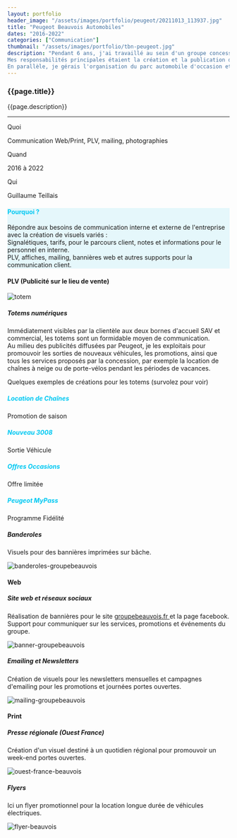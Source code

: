 ```yaml
---
layout: portfolio
header_image: "/assets/images/portfolio/peugeot/20211013_113937.jpg"
title: "Peugeot Beauvois Automobiles"
dates: "2016-2022"
categories: ["Communication"]
thumbnail: "/assets/images/portfolio/tbn-peugeot.jpg"
description: "Pendant 6 ans, j'ai travaillé au sein d'un groupe concessionnaire Peugeot, occupant un poste polyvalent. <br>
Mes responsabilités principales étaient la création et la publication d'annonces pour la vente de véhicules d'occasion en ligne.<br>
En parallèle, je gérais l'organisation du parc automobile d'occasion et les livraisons de véhicules neufs pour des clients grands comptes, incluant la mise en main. <br><br> J'étais également chargé de la communication interne et externe de l'entreprise. <br> Voici un échantillon des <strong style='color: #00c8f2'>travaux que j'ai réalisés</strong> durant cette période."
---
```

<div class="col-lg-8 text-left pf-container">
	<h3 class="mb-3 mt-3 project-title">{{page.title}}</h3>
   <!-- <h6>{{page.dates}}</h6> -->
	<p>{{page.description}}</p>

  <hr class="my-5">

  <div class="row">
      <div class="col-lg-4 text-center">
        <p class="text-color font-weight-bold mb-2">Quoi</p>
        <p>Communication Web/Print, PLV, mailing, photographies</p>
      </div>
      <div class="col-lg-4 text-center">
        <p class="text-color font-weight-bold mb-2">Quand</p>
        <p>2016 à 2022</p>
      </div>
      <div class="col-lg-4 text-center">
        <p class="text-color font-weight-bold mb-2">Qui</p>
        <p>Guillaume Teillais</p>
      </div>
  </div>
</div>

<div class="col-lg-12 text-center my-5 py-5" style="background-color: #c9f1f978">
  <h4 class="mb-3" style="color: #00c8f2">Pourquoi ?</h4>
	<p class="project-caption">Répondre aux besoins de communication interne et externe de l'entreprise avec la création de visuels variés : <br>
  Signalétiques, tarifs, pour le parcours client, notes et informations pour le personnel en interne. <br> PLV, affiches, mailing, bannières web et autres supports pour la communication client.</p>
</div>

<div class="service-2 col-lg-6 mx-3 my-5">
  <h4>PLV (Publicité sur le lieu de vente)</h4>
</div>

<div class="row justify-content-center pf-container mb-5">
  <div class="col-lg-6 col-sm-12 mt-3 portrait-container">
    <div class="right-text animscroll">
      <img src="/assets/images/portfolio/peugeot/totem-slide.gif" alt="totem" class="project-img">
    </div>
  </div>

  <div class="col-lg-6 col-sm-12 mt-3 portrait-description">
    <div class="left-text animscroll">
      <h5>Totems numériques</h5>
      <p>Immédiatement visibles par la clientèle aux deux bornes d'accueil SAV et commercial, les totems sont un formidable moyen de communication. <br>
      Au milieu des publicités diffusées par Peugeot, je les exploitais pour promouvoir les sorties de nouveaux véhicules, les promotions, ainsi que tous les services proposés par la concession, par exemple la location de chaînes à neige ou de porte-vélos pendant les périodes de vacances.</p>
    </div>
  </div>
</div>

<!-- gallerie des totems -->
<p class="col-lg-12 totem-examples">Quelques exemples de créations pour les totems (survolez pour voir)</p>
<div class="gallery-container fade-in animscroll">
  <div>
    <div class="gallery-element ">
      <h5 style="color: #00c8f2">Location de Chaînes</h5>
      <span>Promotion de saison</span>
    </div>
  </div>
  <div>
    <div class="gallery-element">
      <h5 style="color: #00c8f2">Nouveau 3008</h5>
      <span>Sortie Véhicule</span>
    </div>
  </div>
  <div>
    <div class="gallery-element">
      <h5 style="color: #00c8f2">Offres Occasions</h5>
      <span>Offre limitée</span>
    </div>
  </div>
  <div>
    <div class="gallery-element">
      <h5 style="color: #00c8f2">Peugeot MyPass</h5>
      <span>Programme Fidélité</span>
    </div>
  </div>
</div>

<div class="col-lg-12 col-sm-12 mt-5 top-description">
  <div class="fade-top animscroll">
    <h5>Banderoles</h5>
    <p>Visuels pour des bannières imprimées sur bâche.</p>
  </div>
</div>
<div class="col-lg-12 col-sm-12 mb-3 text-center fade-in animscroll">
  <img src="/assets/images/portfolio/peugeot/banner-mockup.jpg" alt="banderoles-groupebeauvois" class="project-img">
</div>


<div class="service-2 col-lg-6 mx-3 mt-5">
  <h4>Web</h4>
</div>

<div class="col-lg-12 col-sm-12 pt-4 mb-3 top-description">
  <div class="fade-down animscroll">
    <h5>Site web et réseaux sociaux</h5>
    <p>Réalisation de bannières pour le site <a href="http://www.voiture-occasion-beauvois.com/" target="_blank">groupebeauvois.fr </a> et la page facebook. <br>
    Support pour communiquer sur les services, promotions et événements du groupe.</p>
  </div>
</div>
<div class="col-lg-12 col-sm-12 mb-3 text-center fade-left animscroll">
  <img src="/assets/images/portfolio/peugeot/banner-web.gif" alt="banner-groupebeauvois" class="project-img">
</div>

<div class="col-lg-12 col-sm-12 mt-5 mb-3 top-description">
  <div class="fade-top animscroll">
    <h5>Emailing et Newsletters</h5>
    <p>Création de visuels pour les newsletters mensuelles et campagnes d'emailing pour les promotions et journées portes ouvertes.</p>
  </div>
</div>
<div class="col-lg-12 col-sm-12 mb-3 text-center fade-in animscroll">
  <img src="/assets/images/portfolio/peugeot/mailing.jpg" alt="mailing-groupebeauvois" class="project-img">
</div>

<div class="service-2 col-lg-6 mx-3 mt-5">
  <h4>Print</h4>
</div>

<div class="col-lg-12 col-sm-12 pt-4 mb-3 top-description">
  <div class="fade-down animscroll">
    <h5>Presse régionale (Ouest France)</h5>
    <p>Création d'un visuel destiné à un quotidien régional pour promouvoir un week-end portes ouvertes.</p>
  </div>
</div>

<div class="col-lg-12 col-sm-12 mb-3 text-center fade-left animscroll">
  <img src="/assets/images/portfolio/peugeot/mockup-ouest-france.jpg" alt="ouest-france-beauvois" class="project-img">
</div>

<div class="col-lg-12 col-sm-12 pt-4 mb-3 top-description">
  <div class="fade-down animscroll">
    <h5>Flyers</h5>
    <p>Ici un flyer promotionnel pour la location longue durée de véhicules électriques.</p>
  </div>
</div>

<div class="col-lg-12 col-sm-12 mb-3 text-center fade-right animscroll">
  <img src="/assets/images/portfolio/peugeot/flyer-electric.jpg" alt="flyer-beauvois" class="project-img">
</div>
